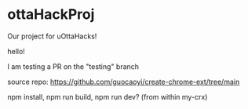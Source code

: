 # ottaHackProj
Our project for uOttaHacks!

hello!

I am testing a PR on the "testing" branch

source repo: https://github.com/guocaoyi/create-chrome-ext/tree/main

npm install, npm run build, npm run dev? (from within my-crx)
